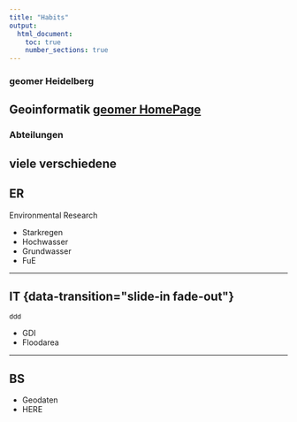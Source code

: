 ```yaml
---
title: "Habits"
output:
  html_document:
    toc: true
    number_sections: true
---
```

### geomer Heidelberg
Geoinformatik
[geomer HomePage](http://www.geomer.de)
-----
### Abteilungen
viele verschiedene
-----

## ER
Environmental Research
- Starkregen
- Hochwasser
- Grundwasser
- FuE



---

## IT {data-transition="slide-in fade-out"}
<small>ddd</small>
- GDI
- Floodarea
---

## BS
- Geodaten
- HERE
